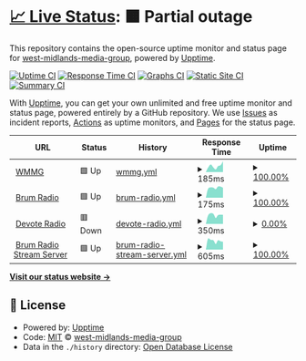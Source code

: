 # [📈 Live Status](https://uptime.midlands.media): <!--live status--> **🟧 Partial outage**

This repository contains the open-source uptime monitor and status page for [west-midlands-media-group](https://uptime.midlands.media), powered by [Upptime](https://github.com/upptime/upptime).

[![Uptime CI](https://github.com/west-midlands-media-group/upptime/workflows/Uptime%20CI/badge.svg)](https://github.com/west-midlands-media-group/upptime/actions?query=workflow%3A%22Uptime+CI%22)
[![Response Time CI](https://github.com/west-midlands-media-group/upptime/workflows/Response%20Time%20CI/badge.svg)](https://github.com/west-midlands-media-group/upptime/actions?query=workflow%3A%22Response+Time+CI%22)
[![Graphs CI](https://github.com/west-midlands-media-group/upptime/workflows/Graphs%20CI/badge.svg)](https://github.com/west-midlands-media-group/upptime/actions?query=workflow%3A%22Graphs+CI%22)
[![Static Site CI](https://github.com/west-midlands-media-group/upptime/workflows/Static%20Site%20CI/badge.svg)](https://github.com/west-midlands-media-group/upptime/actions?query=workflow%3A%22Static+Site+CI%22)
[![Summary CI](https://github.com/west-midlands-media-group/upptime/workflows/Summary%20CI/badge.svg)](https://github.com/west-midlands-media-group/upptime/actions?query=workflow%3A%22Summary+CI%22)

With [Upptime](https://upptime.js.org), you can get your own unlimited and free uptime monitor and status page, powered entirely by a GitHub repository. We use [Issues](https://github.com/west-midlands-media-group/upptime/issues) as incident reports, [Actions](https://github.com/west-midlands-media-group/upptime/actions) as uptime monitors, and [Pages](https://uptime.midlands.media) for the status page.

<!--start: status pages-->
<!-- This summary is generated by Upptime (https://github.com/upptime/upptime) -->
<!-- Do not edit this manually, your changes will be overwritten -->
<!-- prettier-ignore -->
| URL | Status | History | Response Time | Uptime |
| --- | ------ | ------- | ------------- | ------ |
| <img alt="" src="https://icons.duckduckgo.com/ip3/midlands.media.ico" height="13"> [WMMG](https://midlands.media) | 🟩 Up | [wmmg.yml](https://github.com/West-Midlands-Media-Group/upptime/commits/HEAD/history/wmmg.yml) | <details><summary><img alt="Response time graph" src="./graphs/wmmg/response-time-week.png" height="20"> 185ms</summary><br><a href="https://uptime.midlands.media/history/wmmg"><img alt="Response time 183" src="https://img.shields.io/endpoint?url=https%3A%2F%2Fraw.githubusercontent.com%2FWest-Midlands-Media-Group%2Fupptime%2FHEAD%2Fapi%2Fwmmg%2Fresponse-time.json"></a><br><a href="https://uptime.midlands.media/history/wmmg"><img alt="24-hour response time 325" src="https://img.shields.io/endpoint?url=https%3A%2F%2Fraw.githubusercontent.com%2FWest-Midlands-Media-Group%2Fupptime%2FHEAD%2Fapi%2Fwmmg%2Fresponse-time-day.json"></a><br><a href="https://uptime.midlands.media/history/wmmg"><img alt="7-day response time 185" src="https://img.shields.io/endpoint?url=https%3A%2F%2Fraw.githubusercontent.com%2FWest-Midlands-Media-Group%2Fupptime%2FHEAD%2Fapi%2Fwmmg%2Fresponse-time-week.json"></a><br><a href="https://uptime.midlands.media/history/wmmg"><img alt="30-day response time 178" src="https://img.shields.io/endpoint?url=https%3A%2F%2Fraw.githubusercontent.com%2FWest-Midlands-Media-Group%2Fupptime%2FHEAD%2Fapi%2Fwmmg%2Fresponse-time-month.json"></a><br><a href="https://uptime.midlands.media/history/wmmg"><img alt="1-year response time 183" src="https://img.shields.io/endpoint?url=https%3A%2F%2Fraw.githubusercontent.com%2FWest-Midlands-Media-Group%2Fupptime%2FHEAD%2Fapi%2Fwmmg%2Fresponse-time-year.json"></a></details> | <details><summary><a href="https://uptime.midlands.media/history/wmmg">100.00%</a></summary><a href="https://uptime.midlands.media/history/wmmg"><img alt="All-time uptime 100.00%" src="https://img.shields.io/endpoint?url=https%3A%2F%2Fraw.githubusercontent.com%2FWest-Midlands-Media-Group%2Fupptime%2FHEAD%2Fapi%2Fwmmg%2Fuptime.json"></a><br><a href="https://uptime.midlands.media/history/wmmg"><img alt="24-hour uptime 100.00%" src="https://img.shields.io/endpoint?url=https%3A%2F%2Fraw.githubusercontent.com%2FWest-Midlands-Media-Group%2Fupptime%2FHEAD%2Fapi%2Fwmmg%2Fuptime-day.json"></a><br><a href="https://uptime.midlands.media/history/wmmg"><img alt="7-day uptime 100.00%" src="https://img.shields.io/endpoint?url=https%3A%2F%2Fraw.githubusercontent.com%2FWest-Midlands-Media-Group%2Fupptime%2FHEAD%2Fapi%2Fwmmg%2Fuptime-week.json"></a><br><a href="https://uptime.midlands.media/history/wmmg"><img alt="30-day uptime 100.00%" src="https://img.shields.io/endpoint?url=https%3A%2F%2Fraw.githubusercontent.com%2FWest-Midlands-Media-Group%2Fupptime%2FHEAD%2Fapi%2Fwmmg%2Fuptime-month.json"></a><br><a href="https://uptime.midlands.media/history/wmmg"><img alt="1-year uptime 100.00%" src="https://img.shields.io/endpoint?url=https%3A%2F%2Fraw.githubusercontent.com%2FWest-Midlands-Media-Group%2Fupptime%2FHEAD%2Fapi%2Fwmmg%2Fuptime-year.json"></a></details>
| <img alt="" src="https://icons.duckduckgo.com/ip3/brum.radio.ico" height="13"> [Brum Radio](https://brum.radio) | 🟩 Up | [brum-radio.yml](https://github.com/West-Midlands-Media-Group/upptime/commits/HEAD/history/brum-radio.yml) | <details><summary><img alt="Response time graph" src="./graphs/brum-radio/response-time-week.png" height="20"> 175ms</summary><br><a href="https://uptime.midlands.media/history/brum-radio"><img alt="Response time 524" src="https://img.shields.io/endpoint?url=https%3A%2F%2Fraw.githubusercontent.com%2FWest-Midlands-Media-Group%2Fupptime%2FHEAD%2Fapi%2Fbrum-radio%2Fresponse-time.json"></a><br><a href="https://uptime.midlands.media/history/brum-radio"><img alt="24-hour response time 172" src="https://img.shields.io/endpoint?url=https%3A%2F%2Fraw.githubusercontent.com%2FWest-Midlands-Media-Group%2Fupptime%2FHEAD%2Fapi%2Fbrum-radio%2Fresponse-time-day.json"></a><br><a href="https://uptime.midlands.media/history/brum-radio"><img alt="7-day response time 175" src="https://img.shields.io/endpoint?url=https%3A%2F%2Fraw.githubusercontent.com%2FWest-Midlands-Media-Group%2Fupptime%2FHEAD%2Fapi%2Fbrum-radio%2Fresponse-time-week.json"></a><br><a href="https://uptime.midlands.media/history/brum-radio"><img alt="30-day response time 160" src="https://img.shields.io/endpoint?url=https%3A%2F%2Fraw.githubusercontent.com%2FWest-Midlands-Media-Group%2Fupptime%2FHEAD%2Fapi%2Fbrum-radio%2Fresponse-time-month.json"></a><br><a href="https://uptime.midlands.media/history/brum-radio"><img alt="1-year response time 524" src="https://img.shields.io/endpoint?url=https%3A%2F%2Fraw.githubusercontent.com%2FWest-Midlands-Media-Group%2Fupptime%2FHEAD%2Fapi%2Fbrum-radio%2Fresponse-time-year.json"></a></details> | <details><summary><a href="https://uptime.midlands.media/history/brum-radio">100.00%</a></summary><a href="https://uptime.midlands.media/history/brum-radio"><img alt="All-time uptime 100.00%" src="https://img.shields.io/endpoint?url=https%3A%2F%2Fraw.githubusercontent.com%2FWest-Midlands-Media-Group%2Fupptime%2FHEAD%2Fapi%2Fbrum-radio%2Fuptime.json"></a><br><a href="https://uptime.midlands.media/history/brum-radio"><img alt="24-hour uptime 100.00%" src="https://img.shields.io/endpoint?url=https%3A%2F%2Fraw.githubusercontent.com%2FWest-Midlands-Media-Group%2Fupptime%2FHEAD%2Fapi%2Fbrum-radio%2Fuptime-day.json"></a><br><a href="https://uptime.midlands.media/history/brum-radio"><img alt="7-day uptime 100.00%" src="https://img.shields.io/endpoint?url=https%3A%2F%2Fraw.githubusercontent.com%2FWest-Midlands-Media-Group%2Fupptime%2FHEAD%2Fapi%2Fbrum-radio%2Fuptime-week.json"></a><br><a href="https://uptime.midlands.media/history/brum-radio"><img alt="30-day uptime 100.00%" src="https://img.shields.io/endpoint?url=https%3A%2F%2Fraw.githubusercontent.com%2FWest-Midlands-Media-Group%2Fupptime%2FHEAD%2Fapi%2Fbrum-radio%2Fuptime-month.json"></a><br><a href="https://uptime.midlands.media/history/brum-radio"><img alt="1-year uptime 100.00%" src="https://img.shields.io/endpoint?url=https%3A%2F%2Fraw.githubusercontent.com%2FWest-Midlands-Media-Group%2Fupptime%2FHEAD%2Fapi%2Fbrum-radio%2Fuptime-year.json"></a></details>
| <img alt="" src="https://icons.duckduckgo.com/ip3/devote.radio.ico" height="13"> [Devote Radio](https://devote.radio) | 🟥 Down | [devote-radio.yml](https://github.com/West-Midlands-Media-Group/upptime/commits/HEAD/history/devote-radio.yml) | <details><summary><img alt="Response time graph" src="./graphs/devote-radio/response-time-week.png" height="20"> 350ms</summary><br><a href="https://uptime.midlands.media/history/devote-radio"><img alt="Response time 981" src="https://img.shields.io/endpoint?url=https%3A%2F%2Fraw.githubusercontent.com%2FWest-Midlands-Media-Group%2Fupptime%2FHEAD%2Fapi%2Fdevote-radio%2Fresponse-time.json"></a><br><a href="https://uptime.midlands.media/history/devote-radio"><img alt="24-hour response time 355" src="https://img.shields.io/endpoint?url=https%3A%2F%2Fraw.githubusercontent.com%2FWest-Midlands-Media-Group%2Fupptime%2FHEAD%2Fapi%2Fdevote-radio%2Fresponse-time-day.json"></a><br><a href="https://uptime.midlands.media/history/devote-radio"><img alt="7-day response time 350" src="https://img.shields.io/endpoint?url=https%3A%2F%2Fraw.githubusercontent.com%2FWest-Midlands-Media-Group%2Fupptime%2FHEAD%2Fapi%2Fdevote-radio%2Fresponse-time-week.json"></a><br><a href="https://uptime.midlands.media/history/devote-radio"><img alt="30-day response time 728" src="https://img.shields.io/endpoint?url=https%3A%2F%2Fraw.githubusercontent.com%2FWest-Midlands-Media-Group%2Fupptime%2FHEAD%2Fapi%2Fdevote-radio%2Fresponse-time-month.json"></a><br><a href="https://uptime.midlands.media/history/devote-radio"><img alt="1-year response time 981" src="https://img.shields.io/endpoint?url=https%3A%2F%2Fraw.githubusercontent.com%2FWest-Midlands-Media-Group%2Fupptime%2FHEAD%2Fapi%2Fdevote-radio%2Fresponse-time-year.json"></a></details> | <details><summary><a href="https://uptime.midlands.media/history/devote-radio">0.00%</a></summary><a href="https://uptime.midlands.media/history/devote-radio"><img alt="All-time uptime 68.42%" src="https://img.shields.io/endpoint?url=https%3A%2F%2Fraw.githubusercontent.com%2FWest-Midlands-Media-Group%2Fupptime%2FHEAD%2Fapi%2Fdevote-radio%2Fuptime.json"></a><br><a href="https://uptime.midlands.media/history/devote-radio"><img alt="24-hour uptime 0.00%" src="https://img.shields.io/endpoint?url=https%3A%2F%2Fraw.githubusercontent.com%2FWest-Midlands-Media-Group%2Fupptime%2FHEAD%2Fapi%2Fdevote-radio%2Fuptime-day.json"></a><br><a href="https://uptime.midlands.media/history/devote-radio"><img alt="7-day uptime 0.00%" src="https://img.shields.io/endpoint?url=https%3A%2F%2Fraw.githubusercontent.com%2FWest-Midlands-Media-Group%2Fupptime%2FHEAD%2Fapi%2Fdevote-radio%2Fuptime-week.json"></a><br><a href="https://uptime.midlands.media/history/devote-radio"><img alt="30-day uptime 41.56%" src="https://img.shields.io/endpoint?url=https%3A%2F%2Fraw.githubusercontent.com%2FWest-Midlands-Media-Group%2Fupptime%2FHEAD%2Fapi%2Fdevote-radio%2Fuptime-month.json"></a><br><a href="https://uptime.midlands.media/history/devote-radio"><img alt="1-year uptime 68.42%" src="https://img.shields.io/endpoint?url=https%3A%2F%2Fraw.githubusercontent.com%2FWest-Midlands-Media-Group%2Fupptime%2FHEAD%2Fapi%2Fdevote-radio%2Fuptime-year.json"></a></details>
| <img alt="" src="https://icons.duckduckgo.com/ip3/stream.brum.radio.ico" height="13"> [Brum Radio Stream Server](https://stream.brum.radio) | 🟩 Up | [brum-radio-stream-server.yml](https://github.com/West-Midlands-Media-Group/upptime/commits/HEAD/history/brum-radio-stream-server.yml) | <details><summary><img alt="Response time graph" src="./graphs/brum-radio-stream-server/response-time-week.png" height="20"> 605ms</summary><br><a href="https://uptime.midlands.media/history/brum-radio-stream-server"><img alt="Response time 547" src="https://img.shields.io/endpoint?url=https%3A%2F%2Fraw.githubusercontent.com%2FWest-Midlands-Media-Group%2Fupptime%2FHEAD%2Fapi%2Fbrum-radio-stream-server%2Fresponse-time.json"></a><br><a href="https://uptime.midlands.media/history/brum-radio-stream-server"><img alt="24-hour response time 537" src="https://img.shields.io/endpoint?url=https%3A%2F%2Fraw.githubusercontent.com%2FWest-Midlands-Media-Group%2Fupptime%2FHEAD%2Fapi%2Fbrum-radio-stream-server%2Fresponse-time-day.json"></a><br><a href="https://uptime.midlands.media/history/brum-radio-stream-server"><img alt="7-day response time 605" src="https://img.shields.io/endpoint?url=https%3A%2F%2Fraw.githubusercontent.com%2FWest-Midlands-Media-Group%2Fupptime%2FHEAD%2Fapi%2Fbrum-radio-stream-server%2Fresponse-time-week.json"></a><br><a href="https://uptime.midlands.media/history/brum-radio-stream-server"><img alt="30-day response time 535" src="https://img.shields.io/endpoint?url=https%3A%2F%2Fraw.githubusercontent.com%2FWest-Midlands-Media-Group%2Fupptime%2FHEAD%2Fapi%2Fbrum-radio-stream-server%2Fresponse-time-month.json"></a><br><a href="https://uptime.midlands.media/history/brum-radio-stream-server"><img alt="1-year response time 547" src="https://img.shields.io/endpoint?url=https%3A%2F%2Fraw.githubusercontent.com%2FWest-Midlands-Media-Group%2Fupptime%2FHEAD%2Fapi%2Fbrum-radio-stream-server%2Fresponse-time-year.json"></a></details> | <details><summary><a href="https://uptime.midlands.media/history/brum-radio-stream-server">100.00%</a></summary><a href="https://uptime.midlands.media/history/brum-radio-stream-server"><img alt="All-time uptime 99.98%" src="https://img.shields.io/endpoint?url=https%3A%2F%2Fraw.githubusercontent.com%2FWest-Midlands-Media-Group%2Fupptime%2FHEAD%2Fapi%2Fbrum-radio-stream-server%2Fuptime.json"></a><br><a href="https://uptime.midlands.media/history/brum-radio-stream-server"><img alt="24-hour uptime 100.00%" src="https://img.shields.io/endpoint?url=https%3A%2F%2Fraw.githubusercontent.com%2FWest-Midlands-Media-Group%2Fupptime%2FHEAD%2Fapi%2Fbrum-radio-stream-server%2Fuptime-day.json"></a><br><a href="https://uptime.midlands.media/history/brum-radio-stream-server"><img alt="7-day uptime 100.00%" src="https://img.shields.io/endpoint?url=https%3A%2F%2Fraw.githubusercontent.com%2FWest-Midlands-Media-Group%2Fupptime%2FHEAD%2Fapi%2Fbrum-radio-stream-server%2Fuptime-week.json"></a><br><a href="https://uptime.midlands.media/history/brum-radio-stream-server"><img alt="30-day uptime 99.96%" src="https://img.shields.io/endpoint?url=https%3A%2F%2Fraw.githubusercontent.com%2FWest-Midlands-Media-Group%2Fupptime%2FHEAD%2Fapi%2Fbrum-radio-stream-server%2Fuptime-month.json"></a><br><a href="https://uptime.midlands.media/history/brum-radio-stream-server"><img alt="1-year uptime 99.98%" src="https://img.shields.io/endpoint?url=https%3A%2F%2Fraw.githubusercontent.com%2FWest-Midlands-Media-Group%2Fupptime%2FHEAD%2Fapi%2Fbrum-radio-stream-server%2Fuptime-year.json"></a></details>

<!--end: status pages-->

[**Visit our status website →**](https://uptime.midlands.media)

## 📄 License

- Powered by: [Upptime](https://github.com/upptime/upptime)
- Code: [MIT](./LICENSE) © [west-midlands-media-group](https://uptime.midlands.media)
- Data in the `./history` directory: [Open Database License](https://opendatacommons.org/licenses/odbl/1-0/)
